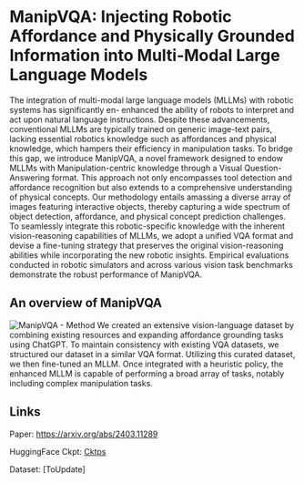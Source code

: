 # ManipVQA: Injecting Robotic Affordance and Physically Grounded Information into Multi-Modal Large Language Models

The integration of multi-modal large language models (MLLMs) with robotic systems has significantly en- enhanced the ability of robots to interpret and act upon natural language instructions. Despite these advancements,  conventional MLLMs are typically trained on generic image-text pairs, lacking essential robotics knowledge such as affordances and physical knowledge, which hampers their efficiency in manipulation tasks. To bridge this gap, we introduce ManipVQA, a novel framework designed to endow MLLMs with Manipulation-centric knowledge through a Visual Question- Answering format. This approach not only encompasses tool detection and affordance recognition but also extends to a comprehensive understanding of physical concepts. Our methodology entails amassing a diverse array of images featuring interactive objects, thereby capturing a wide spectrum of object detection, affordance, and physical concept prediction challenges. To seamlessly integrate this robotic-specific knowledge with the inherent vision-reasoning capabilities of MLLMs, we adopt a unified VQA format and devise a fine-tuning strategy that preserves the original vision-reasoning abilities while incorporating the new robotic insights. Empirical evaluations conducted in robotic simulators and across various vision task benchmarks demonstrate the robust performance of ManipVQA.

## An overview of ManipVQA
![ManipVQA - Method](figures/Method-Figure.png)
We created an extensive vision-language dataset by combining existing resources and expanding affordance grounding tasks using ChatGPT. To maintain consistency with existing VQA datasets, we structured our dataset in a similar VQA format. Utilizing this curated dataset, we then fine-tuned an MLLM. Once integrated with a heuristic policy, the enhanced MLLM is capable of performing a
broad array of tasks, notably including complex manipulation
tasks.


## Links
Paper: https://arxiv.org/abs/2403.11289

HuggingFace Ckpt: [Cktps](https://huggingface.co/SiyuanH/ManipVQA-V2)

Dataset: [ToUpdate]
